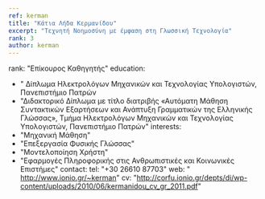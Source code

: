 ```yaml
---
ref: kerman 
title: "Κάτια Λήδα Κερμανίδου"
excerpt: "Τεχνητή Νοημοσύνη με έμφαση στη Γλωσσική Τεχνολογία"
rank: 3 
author: kerman
---
```


rank: "Επίκουρος Καθηγητής"
education:
  - " Δίπλωμα Ηλεκτρολόγων Μηχανικών και Τεχνολογίας Υπολογιστών, Πανεπιστήμιο Πατρών
  - "Διδακτορικό Δίπλωμα με τίτλο διατριβής «Αυτόματη Μάθηση Συντακτικών Εξαρτήσεων και Ανάπτυξη Γραμματικών της Ελληνικής Γλώσσας», Τμήμα Ηλεκτρολόγων Μηχανικών και Τεχνολογίας Υπολογιστών, Πανεπιστήμιο Πατρών"
interests:
  - "Μηχανική Μάθηση"
  - "Επεξεργασία Φυσικής Γλώσσας"
  - "Μοντελοποίηση Χρήστη"
  - "Εφαρμογές Πληροφορικής στις Ανθρωπιστικές και Κοινωνικές Επιστήμες"
contact:
  tel: "+30 26610 87703"
  web: " 	http://www.ionio.gr/~kerman"
  cv: "http://corfu.ionio.gr/depts/di/wp-content/uploads/2010/06/kermanidou_cv_gr_2011.pdf"
  
